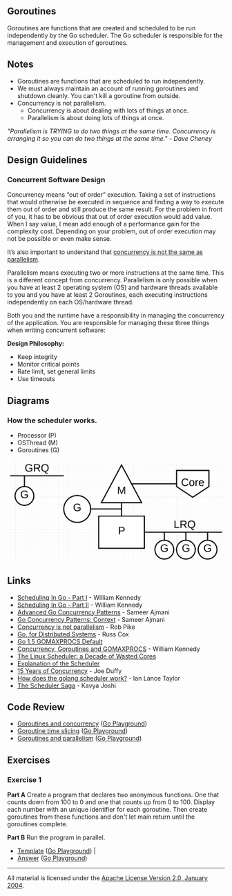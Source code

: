 ## Goroutines

Goroutines are functions that are created and scheduled to be run independently by the Go scheduler. The Go scheduler is responsible for the management and execution of goroutines.

## Notes

* Goroutines are functions that are scheduled to run independently.
* We must always maintain an account of running goroutines and shutdown cleanly. You can't kill a goroutine from outside.
* Concurrency is not parallelism.
	* Concurrency is about dealing with lots of things at once.
	* Parallelism is about doing lots of things at once.

_"Parallelism is TRYING to do two things at the same time. Concurrency is arranging it so you can do two things at the same time." - Dave Cheney_

## Design Guidelines

### Concurrent Software Design

Concurrency means “out of order” execution. Taking a set of instructions that
would otherwise be executed in sequence and finding a way to execute them out of
order and still produce the same result. For the problem in front of you, it has
to be obvious that out of order execution would add value. When I say value, I
mean add enough of a performance gain for the complexity cost. Depending on your
problem, out of order execution may not be possible or even make sense.

It’s also important to understand that [concurrency is not the same as
parallelism](https://blog.golang.org/concurrency-is-not-parallelism).

Parallelism means executing two or more instructions at the same time. This is a
different concept from concurrency. Parallelism is only possible when you have
at least 2 operating system (OS) and hardware threads available to you and you
have at least 2 Goroutines, each executing instructions independently on each
OS/hardware thread.

Both you and the runtime have a responsibility in managing the concurrency of
the application. You are responsible for managing these three things when
writing concurrent software:

**Design Philosophy:**

* Keep integrity
* Monitor critical points
* Rate limit, set general limits
* Use timeouts

<!-- 

Index of the three part series:

* 1) [Scheduling In Go : Part I - OS Scheduler](https://www.ardanlabs.com/blog/2018/08/scheduling-in-go-part1.html)
* 2) [Scheduling In Go : Part II - Go Scheduler](https://www.ardanlabs.com/blog/2018/08/scheduling-in-go-part2.html)
* 3) [Scheduling In Go : Part III - Concurrency](https://www.ardanlabs.com/blog/2018/12/scheduling-in-go-part3.html)

-->

## Diagrams

### How the scheduler works.

* Processor (P)
* OSThread (M)
* Goroutines (G)

![Scheduler](scheduler.png)

## Links

* [Scheduling In Go - Part I](https://www.ardanlabs.com/blog/2018/08/scheduling-in-go-part1.html) - William Kennedy
* [Scheduling In Go - Part II](https://www.ardanlabs.com/blog/2018/08/scheduling-in-go-part2.html) - William Kennedy
* [Advanced Go Concurrency Patterns](https://blog.golang.org/advanced-go-concurrency-patterns) - Sameer Ajmani
* [Go Concurrency Patterns: Context](https://blog.golang.org/context) - Sameer Ajmani
* [Concurrency is not parallelism](https://blog.golang.org/concurrency-is-not-parallelism) - Rob Pike
* [Go, for Distributed Systems](https://talks.golang.org/2013/distsys.slide) - Russ Cox
* [Go 1.5 GOMAXPROCS Default](https://docs.google.com/document/d/1At2Ls5_fhJQ59kDK2DFVhFu3g5mATSXqqV5QrxinasI/edit)
* [Concurrency, Goroutines and GOMAXPROCS](https://www.ardanlabs.com/blog/2014/01/concurrency-goroutines-and-gomaxprocs.html) - William Kennedy
* [The Linux Scheduler: a Decade of Wasted Cores](http://www.ece.ubc.ca/~sasha/papers/eurosys16-final29.pdf)
* [Explanation of the Scheduler](https://news.ycombinator.com/item?id=12460807)
* [15 Years of Concurrency](http://joeduffyblog.com/2016/11/30/15-years-of-concurrency/) - Joe Duffy
* [How does the golang scheduler work?](https://www.quora.com/How-does-the-golang-scheduler-work/answer/Ian-Lance-Taylor) - Ian Lance Taylor
* [The Scheduler Saga](https://www.youtube.com/watch?v=YHRO5WQGh0k) - Kavya Joshi

## Code Review

* [Goroutines and concurrency](example1/example1.go) ([Go Playground](https://play.golang.org/p/4n6G3uRDc83))
* [Goroutine time slicing](example2/example2.go) ([Go Playground](https://play.golang.org/p/QtNVo1nb4uQ))
* [Goroutines and parallelism](example3/example3.go) ([Go Playground](https://play.golang.org/p/ybZ84UcLW81))

## Exercises

### Exercise 1

**Part A** Create a program that declares two anonymous functions. One that counts down from 100 to 0 and one that counts up from 0 to 100. Display each number with an unique identifier for each goroutine. Then create goroutines from these functions and don't let main return until the goroutines complete.

**Part B** Run the program in parallel.

* [Template](exercises/template1/template1.go) ([Go Playground](https://play.golang.org/p/O0FB2gd6-7d)) |
* [Answer](exercises/exercise1/exercise1.go) ([Go Playground](https://play.golang.org/p/uZlHjwf2CXY))
___
All material is licensed under the [Apache License Version 2.0, January 2004](http://www.apache.org/licenses/LICENSE-2.0).
